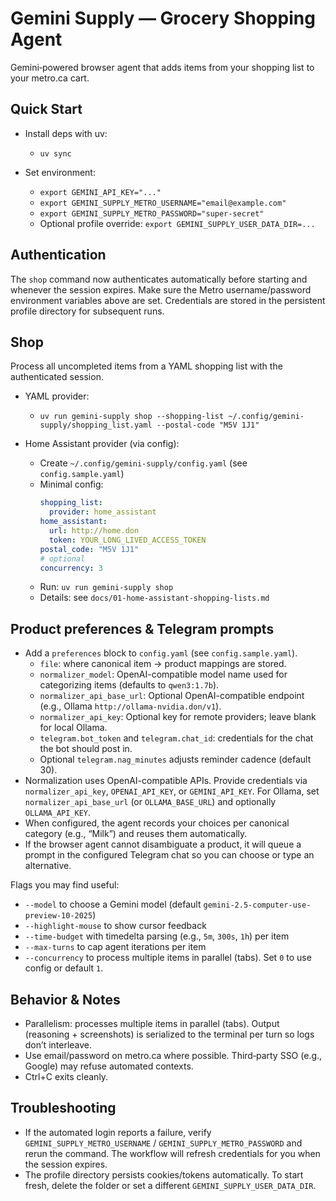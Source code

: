 Gemini Supply — Grocery Shopping Agent
======================================

Gemini‑powered browser agent that adds items from your shopping list to your metro.ca cart.

Quick Start
-----------

- Install deps with uv:
  - `uv sync`

- Set environment:
  - `export GEMINI_API_KEY="..."`
  - `export GEMINI_SUPPLY_METRO_USERNAME="email@example.com"`
  - `export GEMINI_SUPPLY_METRO_PASSWORD="super-secret"`
  - Optional profile override: `export GEMINI_SUPPLY_USER_DATA_DIR=...`

Authentication
--------------

The `shop` command now authenticates automatically before starting and whenever the session expires.
Make sure the Metro username/password environment variables above are set. Credentials are stored in
the persistent profile directory for subsequent runs.

Shop
----

Process all uncompleted items from a YAML shopping list with the authenticated session.

- YAML provider:
  - `uv run gemini-supply shop --shopping-list ~/.config/gemini-supply/shopping_list.yaml --postal-code "M5V 1J1"`

- Home Assistant provider (via config):
  - Create `~/.config/gemini-supply/config.yaml` (see `config.sample.yaml`)
  - Minimal config:
    ```yaml
    shopping_list:
      provider: home_assistant
    home_assistant:
      url: http://home.don
      token: YOUR_LONG_LIVED_ACCESS_TOKEN
    postal_code: "M5V 1J1"
    # optional
    concurrency: 3
    ```
  - Run: `uv run gemini-supply shop`
  - Details: see `docs/01-home-assistant-shopping-lists.md`

Product preferences & Telegram prompts
--------------------------------------

- Add a `preferences` block to `config.yaml` (see `config.sample.yaml`).
  - `file`: where canonical item → product mappings are stored.
  - `normalizer_model`: OpenAI-compatible model name used for categorizing items (defaults to `qwen3:1.7b`).
  - `normalizer_api_base_url`: Optional OpenAI-compatible endpoint (e.g., Ollama `http://ollama-nvidia.don/v1`).
  - `normalizer_api_key`: Optional key for remote providers; leave blank for local Ollama.
  - `telegram.bot_token` and `telegram.chat_id`: credentials for the chat the bot should post in.
  - Optional `telegram.nag_minutes` adjusts reminder cadence (default 30).
- Normalization uses OpenAI-compatible APIs. Provide credentials via `normalizer_api_key`, `OPENAI_API_KEY`, or `GEMINI_API_KEY`. For Ollama, set `normalizer_api_base_url` (or `OLLAMA_BASE_URL`) and optionally `OLLAMA_API_KEY`.
- When configured, the agent records your choices per canonical category (e.g., “Milk”) and reuses them automatically.
- If the browser agent cannot disambiguate a product, it will queue a prompt in the configured Telegram chat so you can choose or type an alternative.

Flags you may find useful:
- `--model` to choose a Gemini model (default `gemini-2.5-computer-use-preview-10-2025`)
- `--highlight-mouse` to show cursor feedback
- `--time-budget` with timedelta parsing (e.g., `5m`, `300s`, `1h`) per item
- `--max-turns` to cap agent iterations per item
 - `--concurrency` to process multiple items in parallel (tabs). Set `0` to use config or default `1`.

Behavior & Notes
----------------

- Parallelism: processes multiple items in parallel (tabs). Output (reasoning + screenshots) is serialized to the terminal per turn so logs don’t interleave.
- Use email/password on metro.ca where possible. Third‑party SSO (e.g., Google) may refuse automated contexts.
- Ctrl+C exits cleanly.

Troubleshooting
---------------

- If the automated login reports a failure, verify `GEMINI_SUPPLY_METRO_USERNAME` / `GEMINI_SUPPLY_METRO_PASSWORD`
  and rerun the command. The workflow will refresh credentials for you when the session expires.
- The profile directory persists cookies/tokens automatically. To start fresh, delete the folder or set a different `GEMINI_SUPPLY_USER_DATA_DIR`.
